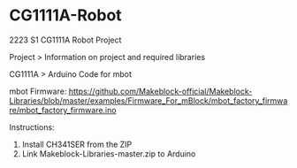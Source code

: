 # CG1111A-Robot
2223 S1 CG1111A Robot Project

Project > Information on project and required libraries

CG1111A > Arduino Code for mbot

mbot Firmware: https://github.com/Makeblock-official/Makeblock-Libraries/blob/master/examples/Firmware_For_mBlock/mbot_factory_firmware/mbot_factory_firmware.ino


Instructions:
  1. Install CH341SER from the ZIP
  2. Link Makeblock-Libraries-master.zip to Arduino
